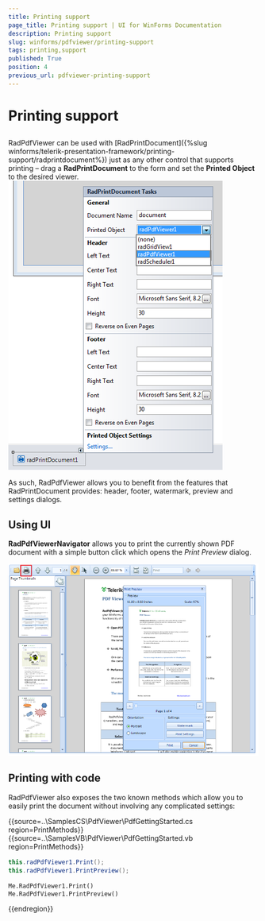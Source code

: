 ```yaml
---
title: Printing support
page_title: Printing support | UI for WinForms Documentation
description: Printing support
slug: winforms/pdfviewer/printing-support
tags: printing,support
published: True
position: 4
previous_url: pdfviewer-printing-support
---
```


# Printing support

## 

RadPdfViewer can be used with [RadPrintDocument]({%slug winforms/telerik-presentation-framework/printing-support/radprintdocument%}) just as any other control that supports printing – drag a __RadPrintDocument__ to the form and set the __Printed Object__ to the desired viewer. <br>![pdfviewer-printing-support](images/pdfviewer-printing-support.png)

As such, RadPdfViewer allows you to benefit from the features that RadPrintDocument provides: header, footer, watermark, preview and settings dialogs.

## Using UI

__RadPdfViewerNavigator__ allows you to print the currently shown PDF document with a simple button click which opens the *Print Preview* dialog.

![pdfviewer-printing-support](images/pdfviewer-printing-support002.png)

## Printing with code

RadPdfViewer also exposes the two known methods which allow you to easily print the document without involving any complicated settings:

{{source=..\SamplesCS\PdfViewer\PdfGettingStarted.cs region=PrintMethods}} 
{{source=..\SamplesVB\PdfViewer\PdfGettingStarted.vb region=PrintMethods}} 

````C#
this.radPdfViewer1.Print();
this.radPdfViewer1.PrintPreview();

````
````VB.NET
Me.RadPdfViewer1.Print()
Me.RadPdfViewer1.PrintPreview()

````

{{endregion}}